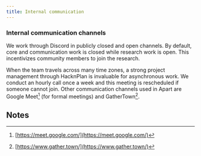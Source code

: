 ```yaml
---
title: Internal communication
---
```


<!-- Yay, no errors, warnings, or alerts! -->

### Internal communication channels

We work through Discord in publicly closed and open channels. By default, core and communication work is closed while research work is open. This incentivizes community members to join the research.

When the team travels across many time zones, a strong project management through HacknPlan is invaluable for asynchronous work. We conduct an hourly call once a week and this meeting is rescheduled if someone cannot join.
Other communication channels used in Apart are Google Meet[^1] (for formal meetings) and GatherTown[^2].

<!-- Footnotes themselves at the bottom. -->

## Notes

[^1]: [https://meet.google.com/](https://meet.google.com/)
[^2]: [https://www.gather.town/](https://www.gather.town/)
